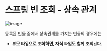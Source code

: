 # 스프링 빈 조회 - 상속 관계

![image](https://user-images.githubusercontent.com/108853290/183070645-8be12a57-c7b9-4bb5-b59c-2dd371ae4c11.png)
  
등록된 빈들 중에서 상속관계를 가지는 빈들의 경우에는   
* **부모 타입으로 조회하면, 자식 타입도 함께 조회**된다.
